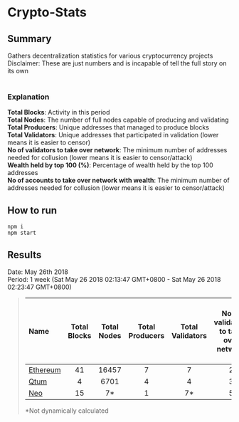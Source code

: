 # Crypto-Stats
## Summary
Gathers decentralization statistics for various cryptocurrency projects<br/>
Disclaimer: These are just numbers and is incapable of tell the full story on its own<br/>
<br/>
### Explanation
**Total Blocks**: Activity in this period<br/>
**Total Nodes**: The number of full nodes capable of producing and validating<br/>
**Total Producers**: Unique addresses that managed to produce blocks<br/>
**Total Validators**: Unique addresses that participated in validation (lower means it is easier to censor)<br/>
**No of validators to take over network**: The minimum number of addresses needed for collusion (lower means it is easier to censor/attack)<br/>
**Wealth held by top 100 (%)**: Percentage of wealth held by the top 100 addresses<br/>
**No of accounts to take over network with wealth**: The minimum number of addresses needed for collusion (lower means it is easier to censor/attack)<br/>

## How to run
`npm i`<br/>
`npm start`<br/>

## Results
Date: May 26th 2018<br/>
Period: 1 week (Sat May 26 2018 02:13:47 GMT+0800 - Sat May 26 2018 02:23:47 GMT+0800)<br/>
> |Name|Total Blocks|Total Nodes|Total Producers|Total Validators|No of validators to take over network|Wealth held by top 100 (%)|No of accounts to take over network with wealth|
> |:---|:---:|:---:|:---:|:---:|:---:|:---:|:---:|
> |[Ethereum](results/ethereum.results.md)|41|16457|7|7|2|34.518|-|
> |[Qtum](results/qtum.results.md)|4|6701|4|4|3|73.035|24|
> |[Neo](results/neo.results.md)|15|7*|1|7*|5|?|?|
> *Not dynamically calculated
